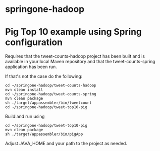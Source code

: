 springone-hadoop
================

# Pig Top 10 example using Spring configuration

Requires that the tweet-counts-hadoop project has been built and is available in your local Maven repository and 
that the tweet-counts-spring application has been run.

If that's not the case do the following:
````
cd ~/springone-hadoop/tweet-counts-hadoop
mvn clean install
cd ~/springone-hadoop/tweet-counts-spring
mvn clean package
sh ./target/appassembler/bin/tweetcount
cd ~/springone-hadoop/tweet-top10-pig
````

Build and run using

````
cd ~/springone-hadoop/tweet-top10-pig
mvn clean package
sh ./target/appassembler/bin/pigApp
````

Adjust JAVA_HOME and your path to the project as needed.
